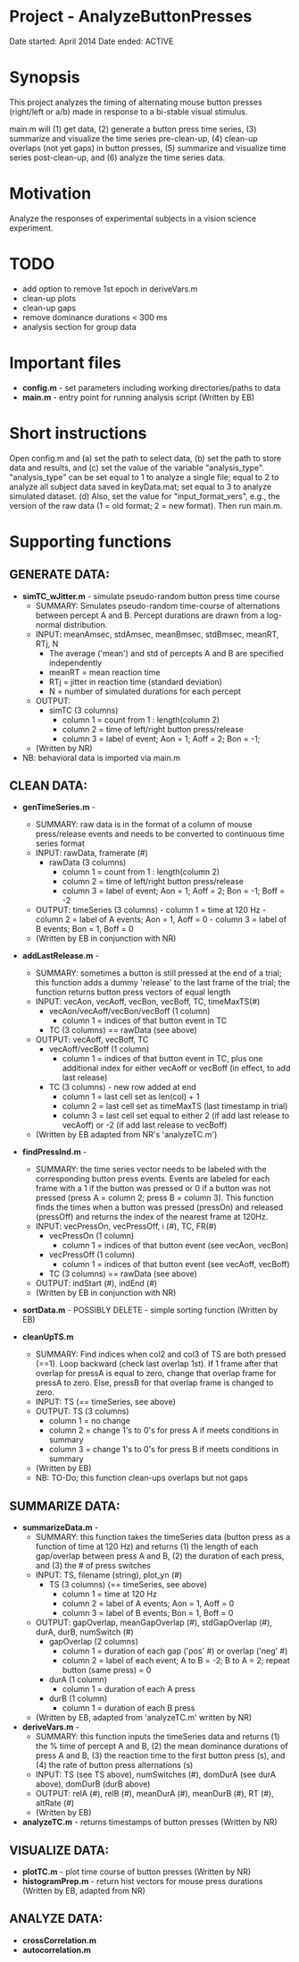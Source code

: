 # Project - AnalyzeButtonPresses
Date started: April 2014
Date ended: ACTIVE

# Synopsis

This project analyzes the timing of alternating mouse button presses 
(right/left or a/b) made in response to a bi-stable visual stimulus.

main.m will (1) get data, (2) generate a button press time series, (3) summarize
and visualize the time series pre-clean-up, (4) clean-up overlaps (not yet gaps) in
button presses, (5) summarize and visualize time series post-clean-up, and (6)
analyze the time series data.

# Motivation

Analyze the responses of experimental subjects in a vision science
experiment.

# TODO

- add option to remove 1st epoch in deriveVars.m
- clean-up plots
- clean-up gaps 
- remove dominance durations < 300 ms
- analysis section for group data

# Important files

- **config.m** - set parameters including working directories/paths to data
- **main.m** - entry point for running analysis script (Written by EB) 

# Short instructions 

Open config.m and (a) set the path to select data, (b) set the path to store data
and results, and (c) set the value of the variable "analysis_type". "analysis_type" can
be set equal to 1 to analyze a single file; equal to 2 to analyze all subject data 
saved in keyData.mat; set equal to 3 to analyze simulated dataset. (d) Also, set the
value for "input_format_vers", e.g., the version of the raw data (1 = old format; 2 = new 
format). Then run main.m.

# Supporting functions 

## GENERATE DATA: 

- **simTC_wJitter.m** - simulate pseudo-random button press time course
	- SUMMARY: Simulates pseudo-random time-course of alternations between percept 
	A and B. Percept durations are drawn from a log-normal distribution.
	- INPUT: meanAmsec, stdAmsec, meanBmsec, stdBmsec, meanRT, RTj, N
		- The average ('mean') and std of percepts A and B are specified independently
		- meanRT = mean reaction time 
		- RTj = jitter in reaction time (standard deviation)
		- N = number of simulated durations for each percept
	- OUTPUT: 
		- simTC (3 columns)
		    - column 1 = count from 1 : length(column 2)
    		- column 2 = time of left/right button press/release
    		- column 3 = label of event; Aon = 1; Aoff = 2; Bon = -1; 
	- (Written by NR)
- NB: behavioral data is imported via main.m

## CLEAN DATA: 

- **genTimeSeries.m** -
	- SUMMARY: raw data is in the format of a column of mouse press/release 
	events and needs to be converted to continuous time series format
	- INPUT: rawData, framerate (#)
    	- rawData (3 columns)
    		- column 1 = count from 1 : length(column 2)
    		- column 2 = time of left/right button press/release
    		- column 3 = label of event; Aon = 1; Aoff = 2; Bon = -1; Boff = -2
	- OUTPUT: timeSeries (3 columns)
			- column 1 = time at 120 Hz
			- column 2 = label of A events; Aon = 1, Aoff = 0
			- column 3 = label of B events; Bon = 1, Boff = 0
	- (Written by EB in conjunction with NR)

- **addLastRelease.m** - 
	- SUMMARY: sometimes a button is still pressed at the end of a trial; this 
	function adds a dummy 'release' to the last frame of the trial; the 
	function returns button press vectors of equal length
	- INPUT: vecAon, vecAoff, vecBon, vecBoff, TC, timeMaxTS(#)
		- vecAon/vecAoff/vecBon/vecBoff (1 column)
			- column 1 = indices of that button event in TC
		- TC (3 columns) == rawData (see above)
	- OUTPUT: vecAoff, vecBoff, TC
		- vecAoff/vecBoff (1 column)
			- column 1 = indices of that button event in TC, plus one additional
			index for either vecAoff or vecBoff (in effect, to add last release)
		- TC (3 columns) - new row added at end
			- column 1 = last cell set as len(col) + 1
			- column 2 = last cell set as timeMaxTS (last timestamp in trial)
			- column 3 = last cell set equal to either 2 (if add last release to 
			vecAoff) or -2 (if add last release to vecBoff)
	- (Written by EB adapted from NR's 'analyzeTC.m')

- **findPressInd.m** -	
	- SUMMARY: the time series vector needs to be labeled with the corresponding 
	button press events. Events are labeled for each frame with a 1 if the button
	was pressed or 0 if a button was not pressed (press A = column 2; press B = 
	column 3). This function finds the times when a button was pressed 
	(pressOn) and released (pressOff) and returns the index of the nearest frame
	at 120Hz.
	- INPUT: vecPressOn, vecPressOff, i (#), TC, FR(#)
		- vecPressOn (1 column)
			- column 1 = indices of that button event (see vecAon, vecBon)
		- vecPressOff (1 column)
			- column 1 = indices of that button event (see vecAoff, vecBoff)
		- TC (3 columns) == rawData (see above)
	- OUTPUT: indStart (#), indEnd (#)
	- (Written by EB in conjunction with NR)

- **sortData.m** - POSSIBLY DELETE - simple sorting function (Written by EB) 
- **cleanUpTS.m**
	- SUMMARY: Find indices when col2 and col3 of TS are both pressed (==1).
	Loop backward (check last overlap 1st). If 1 frame after that overlap for
	pressA is equal to zero, change that overlap frame for pressA to zero. Else,
	pressB for that overlap frame is changed to zero. 
	- INPUT: TS (== timeSeries, see above)
	- OUTPUT: TS (3 columns)
		- column 1 = no change
		- column 2 = change 1's to 0's for press A if meets conditions in summary
		- column 3 = change 1's to 0's for press B if meets conditions in summary
	- (Written by EB)
	- NB: TO-Do; this function clean-ups overlaps but not gaps

## SUMMARIZE DATA:

- **summarizeData.m** - 
	- SUMMARY: this function takes the timeSeries data (button press as a 
	function of time at 120 Hz) and returns (1) the length of each gap/overlap
	between press A and B, (2) the duration of each press, and (3) the # of press switches
    - INPUT: TS, filename (string), plot_yn (#)
    	- TS (3 columns) (== timeSeries, see above)
			- column 1 = time at 120 Hz
			- column 2 = label of A events; Aon = 1, Aoff = 0
			- column 3 = label of B events; Bon = 1, Boff = 0
    - OUTPUT: gapOverlap, meanGapOverlap (#), stdGapOverlap (#), durA, durB, numSwitch (#)
    	- gapOverlap (2 columns)
    		- column 1 = duration of each gap ('pos' #) or overlap ('neg' #)
    		- column 2 = label of each event; A to B = -2; B to A = 2; 
    		repeat button (same press) = 0
    	- durA (1 column)
    		- column 1 = duration of each A press
    	- durB (1 column)
    		- column 1 = duration of each B press
	- (Written by EB, adapted from 'analyzeTC.m' written by NR)
- **deriveVars.m** -
	- SUMMARY: this function inputs the timeSeries data and returns (1) the % time of 
	percept A and B, (2) the mean dominance durations of press A and B, (3) the reaction 
	time to the first button press (s), and (4) the rate of button press alternations (s)
	- INPUT: TS (see TS above), numSwitches (#), domDurA (see durA above), domDurB (durB above)
	- OUTPUT: relA (#), relB (#), meanDurA (#), meanDurB (#), RT (#), altRate (#)
	- (Written by EB)
- **analyzeTC.m** - returns timestamps of button presses (Written by NR)

## VISUALIZE DATA:

- **plotTC.m** - plot time course of button presses (Written by NR)
- **histogramPrep.m** - return hist vectors for mouse press durations 
(Written by EB, adapted from NR)

## ANALYZE DATA:

- **crossCorrelation.m**
- **autocorrelation.m**